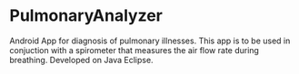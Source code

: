 # PulmonaryAnalyzer
Android App for diagnosis of pulmonary illnesses.
This app is to be used in conjuction with a spirometer that measures the air flow rate during breathing.
Developed on Java Eclipse.